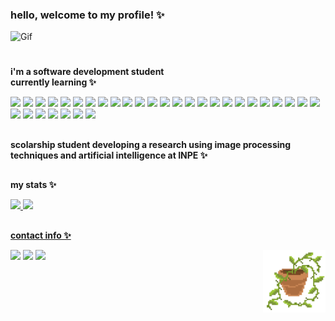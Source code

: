 ### hello, welcome to my profile! ✨


<img src="c76ea5d3ec499da3a9a9ae56f0b7bf32.gif" alt="Gif" width="650px"/>

#

<b>i'm a software development student</b>  
<b>currently learning ✨</b>

<div>
  <img src="https://img.shields.io/badge/JavaScript-323330?style=for-the-badge&logo=javascript&logoColor=white&color=75c775"/> 
  <img src="https://img.shields.io/badge/TypeScript-007ACC?style=for-the-badge&logo=typescript&logoColor=white&color=75c775"/> 
  <img src="https://img.shields.io/badge/HTML5-E34F26?style=for-the-badge&logo=html5&logoColor=white&color=75c775" /> 
  <img src="https://img.shields.io/badge/CSS3-1572B6?style=for-the-badge&logo=css3&logoColor=white&color=75c775" /> 
  <img src="https://img.shields.io/badge/java-%23ED8B00.svg?style=for-the-badge&logo=openjdk&logoColor=white&color=75c775" />
  <img src="https://img.shields.io/badge/Python-3776AB?style=for-the-badge&logo=python&color=75c775&logoColor=white" />
  <img src="https://img.shields.io/badge/Node%20js-339933?style=for-the-badge&logo=nodedotjs&logoColor=white&color=75c775"/> 
  <img src="https://img.shields.io/badge/react-%2320232a.svg?style=for-the-badge&logo=react&logoColor=white&color=75c775"/>
  <img src="https://img.shields.io/badge/react_native-%2320232a.svg?style=for-the-badge&logo=react&logoColor=white&color=75c775"/>
  <img src="https://img.shields.io/badge/Flask-000000?style=for-the-badge&logo=flask&logoColor=white&color=75c775"/>
  <img src="https://img.shields.io/badge/bootstrap-%238511FA.svg?style=for-the-badge&logo=bootstrap&logoColor=white&color=75c775"/>
  <img src="https://img.shields.io/badge/tailwindcss-%2338B2AC.svg?style=for-the-badge&logo=tailwind-css&logoColor=white&color=75c775"/>
  <img src="https://img.shields.io/badge/MySQL-00000F?style=for-the-badge&logo=mysql&logoColor=white&color=75c775"/> 
  <img src="https://img.shields.io/badge/MongoDB-%234ea94b.svg?style=for-the-badge&logo=mongodb&logoColor=white&color=75c775"/>
  <img src="https://img.shields.io/badge/cassandra-%231287B1.svg?style=for-the-badge&logo=apache-cassandra&logoColor=white&color=75c775"/>
  <img src="https://img.shields.io/badge/firebase-a08021?style=for-the-badge&logo=firebase&logoColor=white&color=75c775"/>
  <img src="https://img.shields.io/badge/Neo4j-008CC1?style=for-the-badge&logo=neo4j&logoColor=white&color=75c775"/>
  <img src="https://img.shields.io/badge/redis-%23DD0031.svg?style=for-the-badge&logo=redis&logoColor=white&color=75c775"/>
  <img src="https://img.shields.io/badge/Vercel-000000?style=for-the-badge&logo=vercel&logoColor=white&color=75c775"/>
  <img src="https://img.shields.io/badge/Insomnia-black?style=for-the-badge&logo=insomnia&logoColor=white&color=75c775"/>
  <img src="https://img.shields.io/badge/Canva-%2300C4CC.svg?style=for-the-badge&logo=Canva&logoColor=white&color=75c775"/>
  <img src="https://img.shields.io/badge/figma-%23F24E1E.svg?style=for-the-badge&logo=figma&logoColor=white&color=75c775"/>
  <img src="https://img.shields.io/badge/Gimp-657D8B?style=for-the-badge&logo=gimp&logoColor=FFFFFF&color=75c775"/>
  <img src="https://img.shields.io/badge/NPM-%23CB3837.svg?style=for-the-badge&logo=npm&logoColor=white&color=75c775"/>
  <img src="https://img.shields.io/badge/Next-black?style=for-the-badge&logo=next.js&logoColor=white&color=75c775"/>
  <img src="https://img.shields.io/badge/NODEMON-%23323330.svg?style=for-the-badge&logo=nodemon&logoColor=white&color=75c775"/>
  <img src="https://img.shields.io/badge/pnpm-%234a4a4a.svg?style=for-the-badge&logo=pnpm&logoColor=white&color=75c775"/>
  <img src="https://img.shields.io/badge/jira-%230A0FFF.svg?style=for-the-badge&logo=jira&logoColor=white&color=75c775"/>
  <img src="https://img.shields.io/badge/Trello-%23026AA7.svg?style=for-the-badge&logo=Trello&logoColor=white&color=75c775"/>
  <img src="https://img.shields.io/badge/WordPress-%23117AC9.svg?style=for-the-badge&logo=WordPress&logoColor=white&color=75c775"/>
  <img src="https://img.shields.io/badge/Linux-E34F26?style=for-the-badge&logo=linux&logoColor=white&color=75c775"/>
  <img src="https://img.shields.io/badge/Microsoft%20Office-0078D4?style=for-the-badge&logo=microsoft-office&logoColor=white&color=75c775"/>
</div>


##

<b>scolarship student developing a research using image processing techniques and artificial intelligence at INPE ✨</b>

##

<b>my stats ✨</b>

<div>
  <a href="https://beacons.ai/eulauragabriel">
  <img height="123cm" src="https://github-readme-stats-sigma-five.vercel.app/api?username=eulauragabriel&include_all_commits=true&count_private=true&show_icons=true&title_color=ffffff&bg_color=75c775&text_color=ffffff&border_color=ffffff&icon_color=ffffff"/>
  <img height="123cm" src="https://github-readme-stats-sigma-five.vercel.app/api/top-langs/?username=eulauragabriel&layout=compact&langs_count=16&title_color=ffffff&bg_color=75c775&text_color=ffffff&border_color=ffffff&icon_color=ffffff"/>
</div>


##

<b>contact info ✨</b>
<div>
  <a href="https://instagram.com/eulauragabriel" target="_blank"><img src="https://img.shields.io/badge/-Instagram-%23E4405F?style=for-the-badge&logo=instagram&logoColor=white&color=75c775" target="_blank"></a>
  <a href = "mailto:eulauragabriel@gmail.com"><img src="https://img.shields.io/badge/-Gmail-%23333?style=for-the-badge&logo=gmail&logoColor=white&color=75c775" target="_blank"></a>
  <a href="https://www.linkedin.com/in/eulauragabriel" target="_blank"><img src="https://img.shields.io/badge/-LinkedIn-%230077B5?style=for-the-badge&logo=linkedin&logoColor=white&color=75c775" target="_blank"></a> 
   <img align="right" src="a4a6b0a531328e5d9c984a793fa1ac04.gif" height=100px/>
</div>
